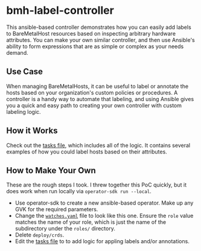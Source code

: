 # bmh-label-controller

This ansible-based controller demonstrates how you can easily add labels to
BareMetalHost resources based on inspecting arbitrary hardware attributes.
You can make your own similar controller, and then use Ansible's ability to
form expressions that are as simple or complex as your needs demand.

## Use Case

When managing BareMetalHosts, it can be useful to label or annotate the hosts based on
your organization's custom policies or procedures. A controller is a handy
way to automate that labeling, and using Ansible gives you a quick and easy
path to creating your own controller with custom labeling logic.

## How it Works

Check out the [tasks file](roles/baremetalhost/tasks/main.yml), which
includes all of the logic. It contains several examples of how you could
label hosts based on their attributes.

## How to Make Your Own

These are the rough steps I took. I threw together this PoC quickly, but it
does work when run locally via `operator-sdk run --local`.

* Use operator-sdk to create a new ansible-based operator. Make up any GVK for the required parameters.
* Change the [`watches.yaml`](watches.yaml) file to look like this one. Ensure
  the `role` value matches the name of your role, which is just the name of the
  subdirectory under the `roles/` directory.
* Delete `deploy/crds`.
* Edit the [tasks file](roles/baremetalhost/tasks/main.yml) to to add logic for appling labels and/or annotations.